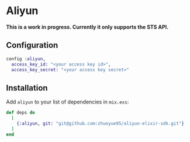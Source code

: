 # Aliyun

**This is a work in progress. Currently it only supports the STS API.**


## Configuration

```elixir
config :aliyun,
  access_key_id: "<your access key id>",
  access_key_secret: "<your access key secret>"
```

## Installation

Add `aliyun` to your list of dependencies in `mix.exs`:

```elixir
def deps do
  [
    {:aliyun, git: "git@github.com:zhuoyue95/aliyun-elixir-sdk.git"}
  ]
end
```
